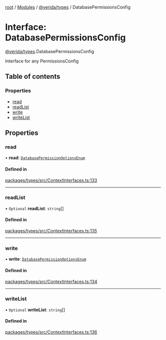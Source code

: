 [root](../README.md) / [Modules](../modules.md) / [@verida/types](../modules/verida_types.md) / DatabasePermissionsConfig

# Interface: DatabasePermissionsConfig

[@verida/types](../modules/verida_types.md).DatabasePermissionsConfig

Interface for any PermissionsConfig

## Table of contents

### Properties

- [read](verida_types.DatabasePermissionsConfig.md#read)
- [readList](verida_types.DatabasePermissionsConfig.md#readlist)
- [write](verida_types.DatabasePermissionsConfig.md#write)
- [writeList](verida_types.DatabasePermissionsConfig.md#writelist)

## Properties

### read

• **read**: [`DatabasePermissionOptionsEnum`](../enums/verida_types.DatabasePermissionOptionsEnum.md)

#### Defined in

[packages/types/src/ContextInterfaces.ts:133](https://github.com/verida/verida-js/blob/5040472/packages/types/src/ContextInterfaces.ts#L133)

___

### readList

• `Optional` **readList**: `string`[]

#### Defined in

[packages/types/src/ContextInterfaces.ts:135](https://github.com/verida/verida-js/blob/5040472/packages/types/src/ContextInterfaces.ts#L135)

___

### write

• **write**: [`DatabasePermissionOptionsEnum`](../enums/verida_types.DatabasePermissionOptionsEnum.md)

#### Defined in

[packages/types/src/ContextInterfaces.ts:134](https://github.com/verida/verida-js/blob/5040472/packages/types/src/ContextInterfaces.ts#L134)

___

### writeList

• `Optional` **writeList**: `string`[]

#### Defined in

[packages/types/src/ContextInterfaces.ts:136](https://github.com/verida/verida-js/blob/5040472/packages/types/src/ContextInterfaces.ts#L136)
